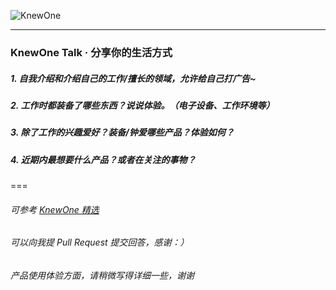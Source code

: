 ![KnewOne](http://knewone.com/about/images/logo.png)

---
 
### KnewOne Talk · 分享你的生活方式

##### 1. 自我介绍和介绍自己的工作/擅长的领域，允许给自己打广告~

##### 2. 工作时都装备了哪些东西？说说体验。（电子设备、工作环境等）

##### 3. 除了工作的兴趣爱好？装备/钟爱哪些产品？体验如何？

##### 4. 近期内最想要什么产品？或者在关注的事物？

===

###### 可参考 [KnewOne 精选](http://knewone.com/explore/talks)
###### 可以向我提 Pull Request 提交回答，感谢：）
###### 产品使用体验方面，请稍微写得详细一些，谢谢
